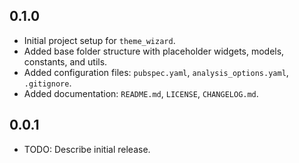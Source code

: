 ## 0.1.0

- Initial project setup for `theme_wizard`.
- Added base folder structure with placeholder widgets, models, constants, and utils.
- Added configuration files: `pubspec.yaml`, `analysis_options.yaml`, `.gitignore`.
- Added documentation: `README.md`, `LICENSE`, `CHANGELOG.md`.

## 0.0.1

- TODO: Describe initial release.
